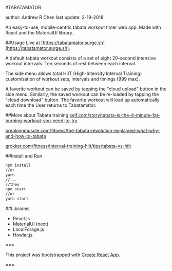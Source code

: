 #TABATAMATOR

author: Andrew R Chen
last update: 2-19-2018

An easy-to-use, mobile-centric tabata workout timer web app. Made with React and the MaterialUI library.

##Usage
Live at [https://tabatamator.surge.sh](https://tabatamator.surge.sh).

A default tabata workout consists of a set of eight 20-second intensive workout intervals.
Ten seconds of rest between each interval.

The side menu allows total HIIT (High-Intensity Interval Training) customisation of workout sets, intervals and timings (999 max).

A favorite workout can be saved by tapping the "cloud upload" button in the side menu. Similarly, the 
saved workout can be re-loaded by tapping the "cloud download" button. The favorite workout will load 
up automatically each time the User returns to Tabatamator.


##More about Tabata training
[self.com/story/tabata-is-the-4-minute-fat-burning-workout-you-need-to-try](https://www.self.com/story/tabata-is-the-4-minute-fat-burning-workout-you-need-to-try)

[breakingmuscle.com/fitness/the-tabata-revolution-explained-what-why-and-how-to-tabata](https://breakingmuscle.com/fitness/the-tabata-revolution-explained-what-why-and-how-to-tabata)

[grokker.com/fitness/interval-training-hiit/tips/tabata-vs-hiit](https://grokker.com/fitness/interval-training-hiit/tips/tabata-vs-hiit)


##Install and Run

```sh
npm install
//or
yarn
//...
//then
npm start
//or
yarn start
```

##Libraries
- React.js
- MaterialUI (next)
- LocalForage.js
- Howler.js

===

This project was bootstrapped with [Create React App](https://github.com/facebookincubator/create-react-app).

===
